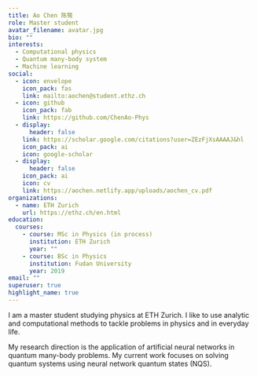 ```yaml
---
title: Ao Chen 陈骜
role: Master student
avatar_filename: avatar.jpg
bio: ""
interests:
  - Computational physics
  - Quantum many-body system
  - Machine learning
social:
  - icon: envelope
    icon_pack: fas
    link: mailto:aochen@student.ethz.ch
  - icon: github
    icon_pack: fab
    link: https://github.com/ChenAo-Phys
  - display:
      header: false
    link: https://scholar.google.com/citations?user=ZEzFjXsAAAAJ&hl
    icon_pack: ai
    icon: google-scholar
  - display:
      header: false
    icon_pack: ai
    icon: cv
    link: https://aochen.netlify.app/uploads/aochen_cv.pdf
organizations:
  - name: ETH Zurich
    url: https://ethz.ch/en.html
education:
  courses:
    - course: MSc in Physics (in process)
      institution: ETH Zurich
      year: ""
    - course: BSc in Physics
      institution: Fudan University
      year: 2019
email: ""
superuser: true
highlight_name: true
---
```

I am a master student studying physics at ETH Zurich. I like to use analytic and computational methods to tackle problems in physics and in everyday life.

My research direction is the application of artificial neural networks in quantum many-body problems. My current work focuses on solving quantum systems using neural network quantum states (NQS).